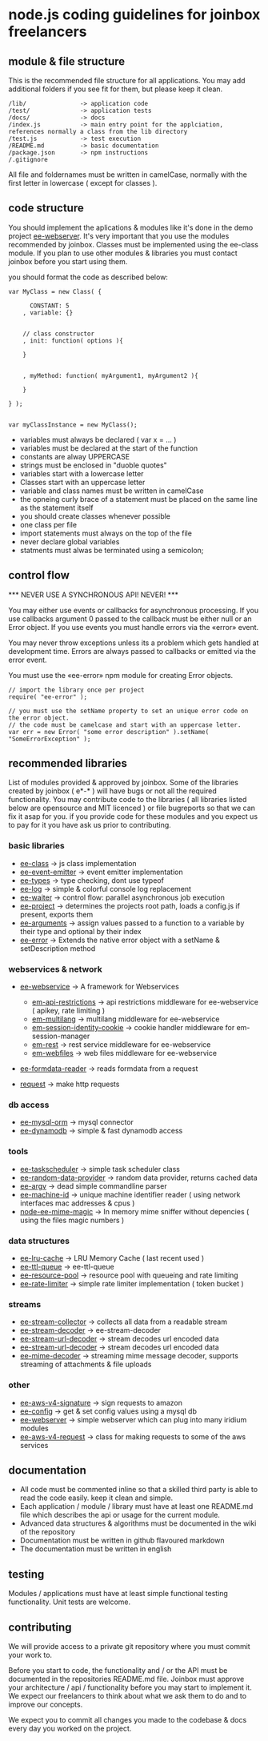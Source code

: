 # node.js coding guidelines for joinbox freelancers

## module & file structure

This is the recommended file structure for all applications. You may add additional folders if you see fit for them, but please keep it clean.

	/lib/ 				-> application code
	/test/ 				-> application tests
	/docs/				-> docs
	/index.js  			-> main entry point for the applciation, references normally a class from the lib directory
	/test.js  			-> test execution
	/README.md 			-> basic documentation
	/package.json 		-> npm instructions
	/.gitignore


All file and foldernames must be written in camelCase, normally with the first letter in lowercase ( except for classes ).

## code structure

You should implement the aplications & modules like it's done in the demo project [ee-webserver](https://github.com/eventEmitter/ee-webserver). It's very important that you use the modules recommended by joinbox. Classes must be implemented using the ee-class module. If you plan to use other modules & libraries you must contact joinbox before you start using them.

you should format the code as described below:

	var MyClass = new Class( {

		  CONSTANT: 5
		, variable: {}


		// class constructor
		, init: function( options ){

		}


		, myMethod: function( myArgument1, myArgument2 ){

		}

	} );


	var myClassInstance = new MyClass();


- variables must always be declared ( var x = ... )
- variables must be declared at the start of the function
- constants are alway UPPERCASE
- strings must be enclosed in "duoble quotes"
- variables start with a lowercase letter
- Classes start with an uppercase letter
- variable and class names must be written in camelCase
- the opneing curly brace of a statement must be placed on the same line as the statement itself
- you should create classes whenever possible
- one class per file
- import statements must always on the top of the file
- never declare global variables
- statments must alwas be terminated using a semicolon;


## control flow

*** NEVER USE A SYNCHRONOUS API! NEVER! ***

You may either use events or callbacks for asynchronous processing. If you use callbacks argument 0 passed to the callback must be either null or an Error object. If you use events you must handle errors via the «error» event.

You may never throw exceptions unless its a problem which gets handled at development time. Errors are always passed to callbacks or emitted via the error event.

You must use the «ee-error» npm module for creating Error objects.

	// import the library once per project
	require( "ee-error" );

	// you must use the setName property to set an unique error code on the error object.
	// the code must be camelcase and start with an uppercase letter. 
	var err = new Error( "some error description" ).setName( "SomeErrorException" );


## recommended libraries

List of modules provided & approved by joinbox. Some of the libraries created by joinbox ( e*-* ) will have bugs or not all the required functionality. You may contribute code to the libraries ( all libraries listed below are opensource and MIT licenced ) or file bugreports so that we can fix it asap for you. if you provide code for these modules and you expect us to pay for it you have ask us prior to contributing.


### basic libraries

- [ee-class](https://npmjs.org/package/ee-class) 							-> js class implementation
- [ee-event-emitter](https://npmjs.org/package/ee-event-emitter) 					-> event emitter implementation
- [ee-types](https://npmjs.org/package/ee-types) 							-> type checking, dont use typeof
- [ee-log](https://npmjs.org/package/ee-log) 							-> simple & colorful console log replacement
- [ee-waiter](https://npmjs.org/package/ee-waiter) 						-> control flow: parallel asynchronous job execution
- [ee-project](https://npmjs.org/package/ee-project)  						-> determines the projects root path, loads a config.js if present, exports them
- [ee-arguments](https://npmjs.org/package/ee-arguments) 						-> assign values passed to a function to a variable by their type and optional by their index
- [ee-error](https://npmjs.org/package/ee-error) 							-> Extends the native error object with a setName & setDescription method


### webservices & network

- [ee-webservice](https://npmjs.org/package/ee-webservice) 					-> A framework for Webservices
	- [em-api-restrictions](https://npmjs.org/package/em-api-restrictions) 			-> api restrictions middleware for ee-webservice ( apikey, rate limiting )
	- [em-multilang](https://npmjs.org/package/em-multilang)					-> multilang middleware for ee-webservice
	- [em-session-identity-cookie](https://npmjs.org/package/em-session-identity-cookie) 	-> cookie handler middleware for em-session-manager
	- [em-rest](https://npmjs.org/package/em-rest) 						-> rest service middleware for ee-webservice
	- [em-webfiles](https://npmjs.org/package/em-webfiles) 					-> web files middleware for ee-webservice

- [ee-formdata-reader](https://npmjs.org/package/ee-formdata-reader) 				-> reads formdata from a request
- [request](https://npmjs.org/package/request) 							-> make http requests

### db access

- [ee-mysql-orm](https://npmjs.org/package/ee-mysql-orm) 						-> mysql connector
- [ee-dynamodb](https://npmjs.org/package/ee-dynamodb) 						-> simple & fast dynamodb access


### tools

- [ee-taskscheduler](https://npmjs.org/package/ee-taskscheduler)					-> simple task scheduler class
- [ee-random-data-provider](https://npmjs.org/package/ee-random-data-provider)			-> random data provider, returns cached data
- [ee-argv](https://npmjs.org/package/ee-argv) 							-> dead simple commandline parser
- [ee-machine-id](https://npmjs.org/package/ee-machine-id) 					-> unique machine identifier reader ( using network interfaces mac addresses & cpus )
- [node-ee-mime-magic](https://npmjs.org/package/node-ee-mime-magic) 				-> In memory mime sniffer without depencies ( using the files magic numbers )


### data structures

- [ee-lru-cache](https://npmjs.org/package/ee-lru-cache) 						-> LRU Memory Cache ( last recent used )
- [ee-ttl-queue](https://npmjs.org/package/ee-ttl-queue) 						-> ee-ttl-queue
- [ee-resource-pool](https://npmjs.org/package/ee-resource-pool) 					-> resource pool with queueing and rate limiting
- [ee-rate-limiter](https://npmjs.org/package/ee-rate-limiter) 					-> simple rate limiter implementation ( token bucket )


### streams 

- [ee-stream-collector](https://npmjs.org/package/ee-stream-collector) 				-> collects all data from a readable stream
- [ee-stream-decoder](https://npmjs.org/package/ee-stream-decoder)					-> ee-stream-decoder
- [ee-stream-url-decoder](https://npmjs.org/package/ee-stream-url-decoder)  			-> stream decodes url encoded data
- [ee-stream-url-decoder](https://npmjs.org/package/ee-stream-url-decoder)	 			-> stream decodes url encoded data
- [ee-mime-decoder](https://npmjs.org/package/ee-mime-decoder)  					-> streaming mime message decoder, supports streaming of attachments & file uploads


### other

- [ee-aws-v4-signature](https://npmjs.org/package/ee-aws-v4-signature) 				-> sign requests to amazon
- [ee-config](https://npmjs.org/package/ee-config) 						-> get & set config values using a mysql db
- [ee-webserver](https://npmjs.org/package/ee-webserver) 						-> simple webserver which can plug into many iridium modules
- [ee-aws-v4-request](https://npmjs.org/package/ee-aws-v4-request) 				-> class for making requests to some of the aws services



## documentation

- All code must be commented inline so that a skilled third party is able to read the code easily. keep it clean and simple.
- Each application / module / library must have at least one README.md file which describes the api or usage for the current module. 
- Advanced data structures & algorithms must be documented in the wiki of the repository
- Documentation must be written in github flavoured markdown
- The documentation must be written in english

## testing

Modules / applications must have at least simple functional testing functionality. Unit tests are welcome.

## contributing

We will provide access to a private git repository where you must commit your work to.

Before you start to code, the functionality and / or the API must be documented in the repositories README.md file. Joinbox must approve your architecture / api / functionality before you may start to implement it. We expect our freelancers to think about what we ask them to do and to improve our concepts.

We expect you to commit all changes you made to the codebase & docs every day you worked on the project.
